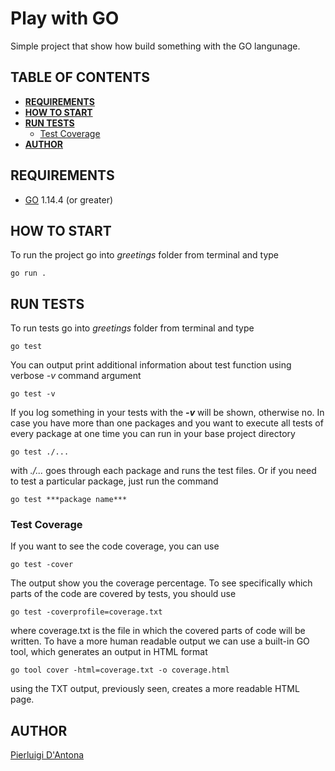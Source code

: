 # Play with GO

Simple project that show how build something with the GO langunage.

## TABLE OF CONTENTS

* **[REQUIREMENTS](#requirements)**
* **[HOW TO START](#how_to_start)**
* **[RUN TESTS](#tests)**
  * [Test Coverage](#tests_coverage)
* **[AUTHOR](#author)**

## REQUIREMENTS <a name="requirements"></a>

- [GO](https://golang.org/) 1.14.4 (or greater)

## HOW TO START <a name="how_to_start"></a>

To run the project go into *greetings* folder from terminal and type

    go run .

## RUN TESTS <a name="tests"></a>

To run tests go into *greetings* folder from terminal and type

    go test

You can output print additional information about test function using verbose *-v* command argument

    go test -v

If you log something in your tests with the ***-v*** will be shown, otherwise no.
In case you have more than one packages and you want to execute all tests of every package at one time you can run in your base project directory

    go test ./...

with *./...* goes through each package and runs the test files.
Or if you need to test a particular package, just run the command

    go test ***package name***

### Test Coverage <a name="tests_coverage"></a>

If you want to see the code coverage, you can use

    go test -cover

The output show you the coverage percentage. To see specifically which parts of the code are covered by tests, you should use

    go test -coverprofile=coverage.txt

where coverage.txt is the file in which the covered parts of code will be written.
To have a more human readable output we can use a built-in GO tool, which generates an output in HTML format

    go tool cover -html=coverage.txt -o coverage.html

using the TXT output, previously seen, creates a more readable HTML page.

## AUTHOR <a name="author"></a>
[Pierluigi D'Antona](https://www.pierluigidantona.it)